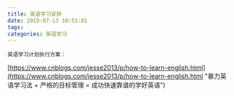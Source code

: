 ```yaml
---
title: 英语学习安排
date: 2019-07-13 10:51:01
tags:
categories: 英语学习
---
```


	英语学习计划执行方案：
[https://www.cnblogs.com/jesse2013/p/how-to-learn-english.html](https://www.cnblogs.com/jesse2013/p/how-to-learn-english.html "暴力英语学习法 + 严格的目标管理 = 成功快速靠谱的学好英语")

